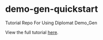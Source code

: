 # demo-gen-quickstart
Tutorial Repo For Using Diplomat Demo_Gen

View the full tutorial [here](https://rust-diplomat.github.io/book/demo_gen/quickstart.html).